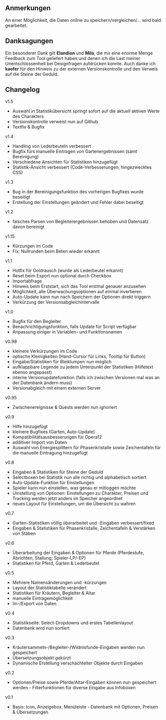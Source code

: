 ## Anmerkungen
An einer Möglichkeit, die Daten online zu speichern/vergleichen/... wird bald gearbeitet.

## Danksagungen
Ein besonderer Dank gilt **Elandion** und **Mila**, die mir eine enorme Menge Feedback zum Tool geliefert haben und denen ich die Last meiner Unentschlossenheit bei Designfragen aufdrücken konnte.
Auch danke ich **kaefer** für den Hinweis zu der externen Versionskontrolle und den Verweis auf die Steine der Geduld.

## Changelog
v1.5
 - Auswahl in Statistikübersicht springt sofort auf die aktuell aktiven Werte des Charakters
 - Versionskontrolle verweist nun auf Github
 - Textfix & Bugfix

v1.4
 - Handling von Lederbeuteln verbessert
 - Bugfix fürs manuelle Eintragen von Gartenergebnissen (samt Bereinigung)
 - Verschiedene Ansichten für Statistiken hinzugefügt
 - Statistik-Ansicht verbessert (Code-Verbesserungen, hingezwecktes CSS)

v1.3
 - Bug in der Bereinigungsfunktion des vorherigen Bugfixes wurde beseitigt
 - Erstellung der Einstellungen geändert und Fehler dabei beseitigt

v1.2
 - falsches Parsen von Begleiterergebnissen behoben und Datensatz davon bereinigt

v1.15
 - Kürzungen im Code
 - Fix: Nullrunden beim Beten wieder erkannt

v1.1
 - Hotfix für Goldrausch (wurde als Lederbeutel erkannt)
 - Reset beim Export nun optional durch Checkbox
 - Importabfrage
 - Hinweis beim Erststart, sich das Tool erstmal genauer anzusehen
 - Möglichkeit, alle Überwachungsoptionen auf einmal invertieren
 - Auto-Update kann nun nach Speichern der Optionen direkt triggern
 - Verkürzung der Versionsabgleichintervalle

v1.0
 - Bugfix für den Begleiter
 - Benachrichtigungsfunktion, falls Update für Script verfügbar
 - Anpassung einiger in Variablen- und Funktionsnamen

v0.98
 - kleinere Verkürzungen im Code
 - optische Kleinigkeiten (Hand-Cursor für Links, Tooltip für Button)
 - Eingabe/Statistiken für Bleiklumpen nun möglich
 - aufklappbare Legende zu jedem Unterpunkt der Statistiken (Hilfetext ebenso angepasst)
 - interne Versionupdatefunktion (falls ich zwischen Versionen mal was an der Datenbank ändern muss)
 - Versionabgleich mit einem externen Server

v0.95
- Zwischenereignisse & Quests werden nun ignoriert

v0.9
 - Hilfe hinzugefügt
 - kleinere Bugfixes (Garten, Auto-Update)
 - Kompatibilitätsausbesserungen für Opera12
 - additiver Import von Daten
 - Auswahl von Energiesplittern für Phasenkristalle sowie Zeichentafeln für die manuelle Eintragung hinzugefügt

v0.8
 - Eingaben & Statistiken für Steine der Geduld
 - Selectboxen bei Statistik nun alle richtig und alphabetisch sortiert
 - Auto-Update-Funktion für Einstellungen
 - Spieler kann nun einstellen, was genau er mitloggen möchte
 - Umstellung von Optionen: Einstellungen zu Charakter, Preisen und Tracking werden jetzt anders im Speicher angeordnet
 - neues Layout für Einstellungen, um die Übersicht zu wahren

v0.7
 - Garten-Statistiken völlig überarbeitet und -Eingaben verbessert/fixed
 - Eingaben & Statistiken für Phasenkristalle, Zeichentafeln & Verstärken von Stäben

v0.6
 - Überarbeitung der Eingaben & Optionen für Pferde (Pferdestufe, Abrichten, Stallung; Spieler-LP/-EP)
 - Statistiken für Pferd, Garten & Lederbeutel

v0.5
 - Mehrere Namensänderungen und -kürzungen
 - Layout der Statistiktabelle verändert
 - Statistiken für Kräutern, Begleiter & Altar
 - manuelle Eintragemöglichkeit
 - Im-/Export von Daten

v0.4
 - Statistikseite: Select-Dropdowns und erstes Tabellenlayout
 - Datenbank wird nun sortiert

v0.3
 - Kräutersammeln-/Begleiter-/Wildnisfunde-Eingaben werden nun gespeichert
 - Übersetzungsobjekt gekürzt
 - Dynamische Erstellung verschachtelter Objekte durch Eingaben

v0.2
 - Optionen/Preise sowie Pferde/Altar-Eingaben können nun gespeichert werden - Filterfunktionen für diverse Eingabe aus Infoboxen

v0.1
 - Basis: Icon, Anzeigebox, Menüleiste - Datenbank mit Optionen, Preisen & Übersetzungen
